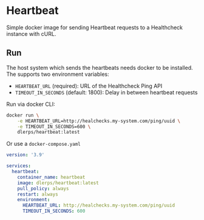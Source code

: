 Heartbeat
=========

Simple docker image for sending Heartbeat requests to a Healthcheck instance with cURL.

## Run

The host system which sends the heartbeats needs docker to be installed. The supports two environment variables:

 - `HEARTBEAT_URL` (required): URL of the Healthcheck Ping API
 - `TIMEOUT_IN_SECONDS` (default: 1800): Delay in between heartbeat requests

Run via docker CLI:

```bash
docker run \
    -e HEARTBEAT_URL=http://healchecks.my-system.com/ping/uuid \
    -e TIMEOUT_IN_SECONDS=600 \
    dlerps/heartbeat:latest
```

Or use a `docker-compose.yaml`

```yaml
version: '3.9'

services:
  heartbeat:
    container_name: heartbeat
    image: dlerps/heartbeat:latest
    pull_policy: always
    restart: always
    environment:
      HEARTBEAT_URL: http://healchecks.my-system.com/ping/uuid
      TIMEOUT_IN_SECONDS: 600
 ```

 